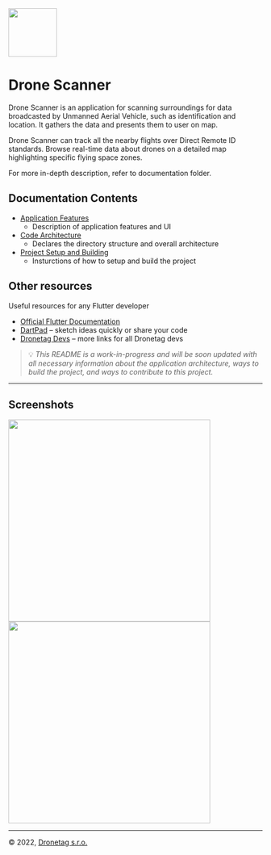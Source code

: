 <img src="assets/images/icon.png" width="96" />

# Drone Scanner
Drone Scanner is an application for scanning surroundings for data broadcasted by Unmanned Aerial Vehicle, such as identification and location. It gathers the data and presents them to user on map.

Drone Scanner can track all the nearby flights over Direct Remote ID standards. Browse real-time data about drones on a detailed map highlighting specific flying space zones. 

For more in-depth description, refer to documentation folder.

## Documentation Contents

* [Application Features](./docs/features.md)
    * Description of application features and UI
* [Code Architecture](./docs/architecture.md)
    * Declares the directory structure and overall architecture
* [Project Setup and Building](./docs/build.md)
    * Insturctions of how to setup and build the project
    
## Other resources

Useful resources for any Flutter developer

* [Official Flutter Documentation](https://flutter.dev/docs)
* [DartPad](https://dartpad.dev) – sketch ideas quickly or share your code
* [Dronetag Devs](https://devs.dronetag.cz) – more links for all Dronetag devs

> 💡 _This README is a work-in-progress and will be soon updated with all necessary information about the application architecture, ways to build the project, and ways to contribute to this project._

---

## Screenshots

<img src="assets/screenshots/IMG_9743.PNG" height="400" />
<img src="assets/screenshots/IMG_9744.PNG" height="400" />

---

© 2022, [Dronetag s.r.o.](https://dronetag.cz)
